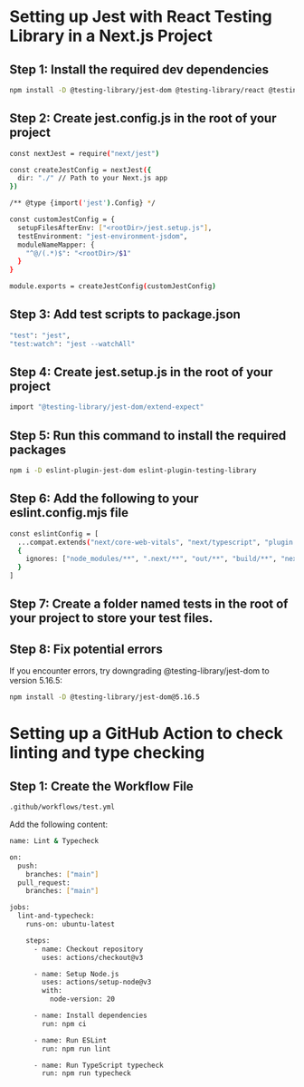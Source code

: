 # Setting up Jest with React Testing Library in a Next.js Project

## Step 1: Install the required dev dependencies

```bash
npm install -D @testing-library/jest-dom @testing-library/react @testing-library/user-event jest jest-environment-jsdom ts-jest
```

## Step 2: Create jest.config.js in the root of your project

```bash
const nextJest = require("next/jest")

const createJestConfig = nextJest({
  dir: "./" // Path to your Next.js app
})

/** @type {import('jest').Config} */

const customJestConfig = {
  setupFilesAfterEnv: ["<rootDir>/jest.setup.js"],
  testEnvironment: "jest-environment-jsdom",
  moduleNameMapper: {
    "^@/(.*)$": "<rootDir>/$1"
  }
}

module.exports = createJestConfig(customJestConfig)
```

## Step 3: Add test scripts to package.json

```bash
"test": "jest",
"test:watch": "jest --watchAll"
```

## Step 4: Create jest.setup.js in the root of your project

```bash
import "@testing-library/jest-dom/extend-expect"
```

## Step 5: Run this command to install the required packages

```bash
npm i -D eslint-plugin-jest-dom eslint-plugin-testing-library
```

## Step 6: Add the following to your eslint.config.mjs file

```bash
const eslintConfig = [
  ...compat.extends("next/core-web-vitals", "next/typescript", "plugin:testing-library/react", "plugin:jest-dom/recommended"),
  {
    ignores: ["node_modules/**", ".next/**", "out/**", "build/**", "next-env.d.ts"]
  }
]
```

## Step 7: Create a folder named tests in the root of your project to store your test files.

## Step 8: Fix potential errors

If you encounter errors, try downgrading @testing-library/jest-dom to version 5.16.5:

```bash
npm install -D @testing-library/jest-dom@5.16.5
```

# Setting up a GitHub Action to check linting and type checking

## Step 1: Create the Workflow File

```bash
.github/workflows/test.yml
```

Add the following content:

```bash
name: Lint & Typecheck

on:
  push:
    branches: ["main"]
  pull_request:
    branches: ["main"]

jobs:
  lint-and-typecheck:
    runs-on: ubuntu-latest

    steps:
      - name: Checkout repository
        uses: actions/checkout@v3

      - name: Setup Node.js
        uses: actions/setup-node@v3
        with:
          node-version: 20

      - name: Install dependencies
        run: npm ci

      - name: Run ESLint
        run: npm run lint

      - name: Run TypeScript typecheck
        run: npm run typecheck
```
